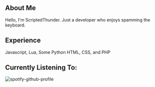 ## About Me
Hello, I'm ScriptedThunder.
Just a developer who enjoys spamming the keyboard.

## Experience
Javascript,
Lua,
Some Python
HTML,
CSS,
and PHP

## Currently Listening To:
![spotify-github-profile](https://spotify-github-profile.vercel.app/api/view?uid=odo1981&cover_image=true&theme=default)
